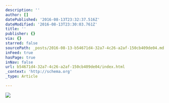 ```yaml
---
description: ''
author: []
datePublished: '2016-08-13T23:32:37.516Z'
dateModified: '2016-08-13T23:30:03.761Z'
title: ''
publisher: {}
via: {}
starred: false
sourcePath: _posts/2016-08-13-b54671d4-32a7-4c26-a2af-150cb409de04.md
inFeed: true
hasPage: true
inNav: false
url: b54671d4-32a7-4c26-a2af-150cb409de04/index.html
_context: 'http://schema.org'
_type: Article

---
```

![](https://the-grid-user-content.s3-us-west-2.amazonaws.com/afa1e7ea-01d5-45e2-bc67-807ffc645182.jpg)